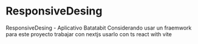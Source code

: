 # ResponsiveDesing
ResponsiveDesing - Aplicativo Batatabit
Considerando usar un fraemwork para este proyecto
trabajar con nextjs
usarlo con ts
react with vite
